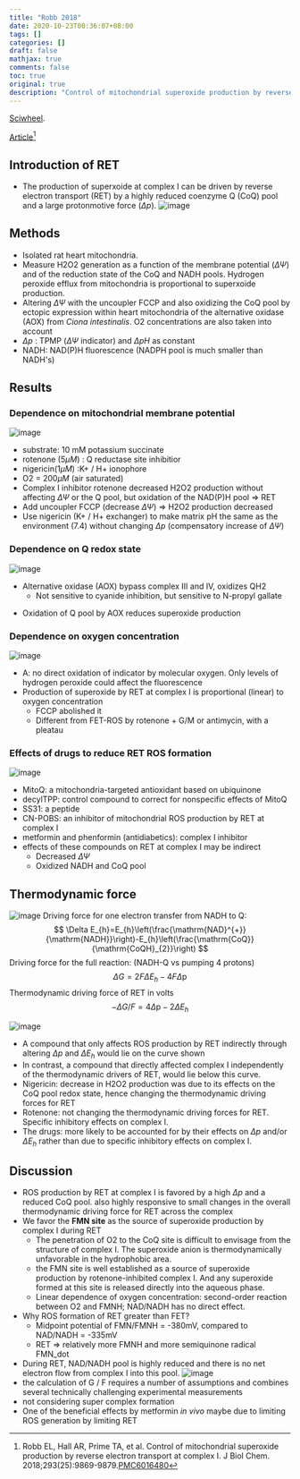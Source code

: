 ```yaml
---
title: "Robb 2018"
date: 2020-10-23T00:36:07+08:00
tags: []
categories: []
draft: false
mathjax: true
comments: false
toc: true
original: true
description: "Control of mitochondrial superoxide production by reverse electron transport at complex I"
---
```


[Sciwheel](https://sciwheel.com/work/#/items/5228044).

[Article](https://www.ncbi.nlm.nih.gov/pmc/articles/PMC6016480/)[^Robb2018]

<!--more-->

## Introduction of RET
* The production of superxoide at complex I can be driven by reverse electron transport (RET) by a highly reduced coenzyme Q (CoQ) pool and a large protonmotive force ($\Delta p$).
![image](https://user-images.githubusercontent.com/40054455/96907147-6d53ed00-14cd-11eb-87d2-2add0c146edd.png)

## Methods
* Isolated rat heart mitochondria.
* Measure H2O2 generation as a function of the membrane potential ($\Delta\Psi$) and of the reduction state of the CoQ and NADH pools. Hydrogen peroxide efflux from mitochondria is proportional to superxoide production.
* Altering $\Delta\Psi$ with the uncoupler FCCP and also oxidizing the CoQ pool by ectopic expression within heart mitochondria of the alternative oxidase (AOX) from *Ciona intestinalis*. O2 concentrations are also taken into account
* $\Delta p$ : TPMP ($\Delta\Psi$ indicator) and $\Delta pH$ as constant
* NADH: NAD(P)H fluorescence (NADPH pool is much smaller than NADH's)

## Results
### Dependence on mitochondrial membrane potential
![image](https://user-images.githubusercontent.com/40054455/96906847-f9b1e000-14cc-11eb-920a-045259e0b7d2.png)
* substrate: 10 mM potassium succinate
* rotenone ($5 \mu M$) : Q reductase site inhibitior
* nigericin($1 \mu M$) :K+ / H+ ionophore
* O2 = $200 \mu M$ (air saturated)
* Complex I inhibitor rotenone decreased H2O2 production without affecting $\Delta\Psi$ or the Q pool, but oxidation of the NAD(P)H pool => RET
* Add uncoupler FCCP (decrease $\Delta\Psi$) => H2O2 production decreased
* Use nigericin (K+ / H+ exchanger) to make matrix pH the same as the environment (7.4) without changing $\Delta p$ (compensatory increase of $\Delta\Psi$)

### Dependence on Q redox state
![image](https://user-images.githubusercontent.com/40054455/96906798-eb63c400-14cc-11eb-89fa-82eb4d062a82.png)
* Alternative oxidase (AOX) bypass complex III and IV, oxidizes QH2
    * Not sensitive to cyanide inhibition, but sensitive to N-propyl gallate
+ Oxidation of Q pool by AOX reduces superoxide production

### Dependence on oxygen concentration
![image](https://user-images.githubusercontent.com/40054455/96906813-f1f23b80-14cc-11eb-8d60-25860a8bcce6.png)
* A: no direct oxidation of indicator by molecular oxygen. Only levels of hydrogen peroxide could affect the fluorescence
* Production of superoxide by RET at complex I is proportional (linear) to oxygen concentration
    * FCCP abolished it
    * Different from FET-ROS by rotenone + G/M or antimycin, with a pleatau


### Effects of drugs to reduce RET ROS formation
![image](https://user-images.githubusercontent.com/40054455/96906902-0d5d4680-14cd-11eb-8c48-f23687a19064.png)
* MitoQ: a mitochondria-targeted antioxidant based on ubiquinone
* decylTPP: control compound to correct for nonspecific effects of MitoQ
* SS31: a peptide
* CN-POBS: an inhibitor of mitochondrial ROS production by RET at complex I
* metformin and phenformin (antidiabetics): complex I inhibitor
* effects of these compounds on RET at complex I may be indirect
    * Decreased $\Delta\Psi$
    * Oxidized NADH and CoQ pool

## Thermodynamic force
![image](https://user-images.githubusercontent.com/40054455/96906919-12ba9100-14cd-11eb-8774-c888764bfa6a.png)
Driving force for one electron transfer from NADH to Q:
$$
\Delta E_{h}=E_{h}\left(\frac{\mathrm{NAD}^{+}}{\mathrm{NADH}}\right)-E_{h}\left(\frac{\mathrm{CoQ}}{\mathrm{CoQH}_{2}}\right)
$$
Driving force for the full reaction: (NADH-Q vs pumping 4 protons)
$$
\Delta G=2 F \Delta E_{h}-4 F \Delta \mathrm{p}
$$
Thermodynamic driving force of RET in volts
$$
-\Delta G / F=4 \Delta \mathrm{p}-2 \Delta E_{h}
$$

![image](https://user-images.githubusercontent.com/40054455/96906939-16e6ae80-14cd-11eb-9702-bcaf1a2294d4.png)
* A compound that only affects ROS production by RET indirectly through altering $\Delta p$ and $\Delta E_h$ would lie on the curve shown
* In contrast, a compound that directly affected complex I independently of the thermodynamic drivers of RET, would lie below this curve.
* Nigericin: decrease in H2O2 production was due to its effects on the CoQ pool redox state, hence changing the thermodynamic driving forces for RET
* Rotenone: not changing the thermodynamic driving forces for RET. Specific inhibitory effects on complex I.
* The drugs: more likely to be accounted for by their effects on $\Delta p$ and/or $\Delta E_h$ rather than due to specific inhibitory effects on complex I.

## Discussion
* ROS production by RET at complex I is favored by a high $\Delta p$ and a reduced CoQ pool. also highly responsive to small changes in the overall thermodynamic driving force for RET across the complex
* We favor the **FMN site** as the source of superoxide production by complex I during RET
    * The penetration of O2 to the CoQ site is difficult to envisage from the structure of complex I. The superoxide anion is thermodynamically unfavorable in the hydrophobic area.
    * the FMN site is well established as a source of superoxide production by rotenone-inhibited complex I. And any superoxide formed at this site is released directly into the aqueous phase.
    * Linear dependence of oxygen concentration: second-order reaction between O2 and FMNH; NAD/NADH has no direct effect.
* Why ROS formation of RET greater than FET?
    * Midpoint potential of FMN/FMNH = -380mV, compared to NAD/NADH = -335mV
    * RET => relatively more FMNH and more semiquinone radical FMN_dot
* During RET, NAD/NADH pool is highly reduced and there is no net electron flow from complex I into this pool.
![image](https://user-images.githubusercontent.com/40054455/96907125-65944880-14cd-11eb-8ecb-45df69d13795.png)
* the calculation of G / F requires a number of assumptions and combines several technically challenging experimental measurements
* not considering super complex formation
* One of the beneficial effects by metformin *in vivo* maybe due to limiting ROS generation by limiting RET

[^Robb2018]: Robb EL, Hall AR, Prime TA, et al. Control of mitochondrial superoxide production by reverse electron transport at complex I. J Biol Chem. 2018;293(25):9869-9879.[PMC6016480](http://www.ncbi.nlm.nih.gov/pmc/articles/PMC6016480)
